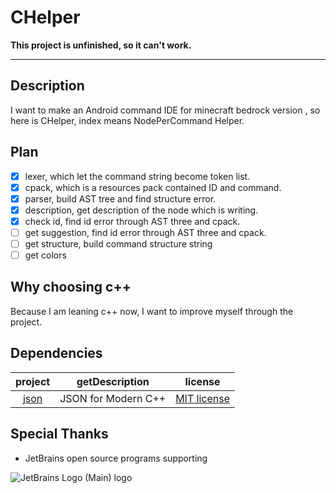 # CHelper

**This project is unfinished, so it can't work.**

---

## Description

I want to make an Android command IDE for minecraft bedrock version , so here is CHelper, index means NodePerCommand
Helper.

## Plan

- [x] lexer, which let the command string become token list.
- [x] cpack, which is a resources pack contained ID and command.
- [x] parser, build AST tree and find structure error.
- [x] description, get description of the node which is writing.
- [x] check id, find id error through AST three and cpack.
- [ ] get suggestion, find id error through AST three and cpack.
- [ ] get structure, build command structure string
- [ ] get colors

## Why choosing c++

Because I am leaning c++ now, I want to improve myself through the project.

## Dependencies

|                 project                  |   getDescription    |                                 license                                  |
|:----------------------------------------:|:-------------------:|:------------------------------------------------------------------------:|
| [json](https://github.com/nlohmann/json) | JSON for Modern C++ | [MIT license](https://github.com/nlohmann/json/blob/develop/LICENSE.MIT) |

## Special Thanks

-  JetBrains open source programs supporting

![JetBrains Logo (Main) logo](https://resources.jetbrains.com/storage/products/company/brand/logos/jb_beam.svg)
